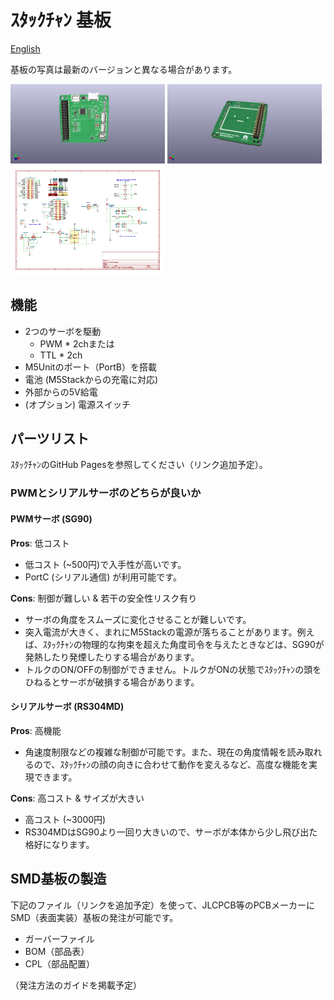 # ｽﾀｯｸﾁｬﾝ 基板

[English](./README.md)

基板の写真は最新のバージョンと異なる場合があります。

<img box-sizing="border-box" margin="0px" display="inline-block" alt="board top" width="49%" src="./docs/images/m5-pantilt-top.png"/>
<img box-sizing="border-box" margin="0px" display="inline-block" alt="board bottom" width="49%" src="./docs/images/m5-pantilt-bottom.png"/>
<img box-sizing="border-box" margin="0px" display="inline-block" alt="board bottom" width="49%" src="./docs/images/m5-pantilt-schematic.png"/>

## 機能

* 2つのサーボを駆動
  * PWM * 2chまたは
  * TTL * 2ch
* M5Unitのポート（PortB）を搭載
* 電池 (M5Stackからの充電に対応)
* 外部からの5V給電
* (オプション) 電源スイッチ

## パーツリスト

ｽﾀｯｸﾁｬﾝのGitHub Pagesを参照してください（リンク追加予定）。

### PWMとシリアルサーボのどちらが良いか

#### PWMサーボ (SG90)

**Pros**: 低コスト
* 低コスト (~500円)で入手性が高いです。
* PortC (シリアル通信) が利用可能です。

**Cons**: 制御が難しい & 若干の安全性リスク有り
* サーボの角度をスムーズに変化させることが難しいです。
* 突入電流が大きく、まれにM5Stackの電源が落ちることがあります。例えば、ｽﾀｯｸﾁｬﾝの物理的な拘束を超えた角度司令を与えたときなどは、SG90が発熱したり発煙したりする場合があります。
* トルクのON/OFFの制御ができません。トルクがONの状態でｽﾀｯｸﾁｬﾝの頭をひねるとサーボが破損する場合があります。

#### シリアルサーボ (RS304MD)

**Pros**: 高機能
* 角速度制限などの複雑な制御が可能です。また、現在の角度情報を読み取れるので、ｽﾀｯｸﾁｬﾝの顔の向きに合わせて動作を変えるなど、高度な機能を実現できます。

**Cons**: 高コスト & サイズが大きい
* 高コスト (~3000円)
* RS304MDはSG90より一回り大きいので、サーボが本体から少し飛び出た格好になります。

## SMD基板の製造

下記のファイル（リンクを追加予定）を使って、JLCPCB等のPCBメーカーにSMD（表面実装）基板の発注が可能です。

- ガーバーファイル
- BOM（部品表）
- CPL（部品配置）

（発注方法のガイドを掲載予定）
